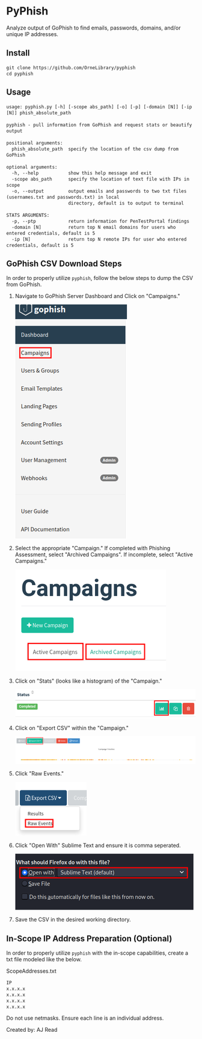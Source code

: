 # PyPhish

Analyze output of GoPhish to find emails, passwords, domains, and/or unique IP addresses. 

## Install
```
git clone https://github.com/OrneLibrary/pyphish
cd pyphish
```

## Usage 
```
usage: pyphish.py [-h] [-scope abs_path] [-o] [-p] [-domain [N]] [-ip [N]] phish_absolute_path

pyphish - pull information from GoPhish and request stats or beautify output

positional arguments:
  phish_absolute_path  specify the location of the csv dump from GoPhish

optional arguments:
  -h, --help           show this help message and exit
  -scope abs_path      specify the location of text file with IPs in scope
  -o, --output         output emails and passwords to two txt files (usernames.txt and passwords.txt) in local
                       directory, default is to output to terminal

STATS ARGUMENTS:
  -p, --ptp            return information for PenTestPortal findings
  -domain [N]          return top N email domains for users who entered credentials, default is 5
  -ip [N]              return top N remote IPs for user who entered credentials, default is 5
```

## GoPhish CSV Download Steps
In order to properly utilize ```pyphish```, follow the below steps to dump the CSV from GoPhish. 
1. Navigate to GoPhish Server Dashboard and Click on "Campaigns." 

    ![Dashboard](images/dashboard.png?raw=true "Dashboard")

2. Select the appropriate "Campaign." If completed with Phishing Assessment, select "Archived Campaigns". If incomplete, select "Active Campaigns."

    ![Campaign](images/campaign.png?raw=true "Campaigns")

3. Click on "Stats" (looks like a histogram) of the "Campaign." 

    ![Stats](images/stats.png?raw=true "Stats")

4. Click on "Export CSV" within the "Campaign." 

    ![Export](images/export.png?raw=true "Export")

5. Click "Raw Events."

    ![Raw Events](images/rawevents.png?raw=true "Raw Events")

6. Click "Open With" Sublime Text and ensure it is comma seperated. 

    ![Open With](images/saveas.png?raw=true "Open With")

7. Save the CSV in the desired working directory.

## In-Scope IP Address Preparation (Optional)
In order to properly utilize ```pyphish``` with the in-scope capabilities, create a txt file modeled like the below. 

ScopeAddresses.txt
```
IP
x.x.x.x
x.x.x.x
x.x.x.x
x.x.x.x
```

Do not use netmasks. Ensure each line is an individual address. 

Created by: AJ Read 